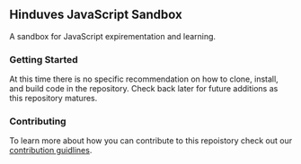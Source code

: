 ## Hinduves JavaScript Sandbox

A sandbox for JavaScript expirementation and learning.

### Getting Started

At this time there is no specific recommendation on how to clone, install, and build code in the repository. Check back later for future additions as this repository matures.

### Contributing

To learn more about how you can contribute to this repoistory check out our [contribution guidlines](https://github.com/hinduves/js-sandbox/blob/master/CONTRIBUTING.md).
